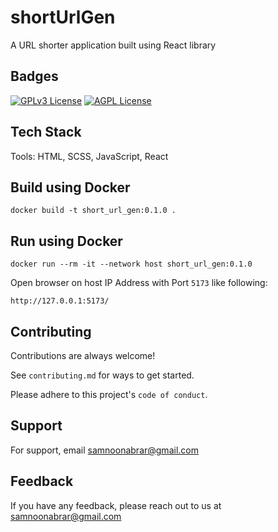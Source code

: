 # shortUrlGen
A URL shorter application built using React library

## Badges

[![GPLv3 License](https://img.shields.io/badge/License-GPL%20v3-yellow.svg)](https://opensource.org/licenses/)
[![AGPL License](https://img.shields.io/badge/license-AGPL-blue.svg)](http://www.gnu.org/licenses/agpl-3.0)


## Tech Stack
Tools: HTML, SCSS, JavaScript, React



## Build using Docker

```
docker build -t short_url_gen:0.1.0 .
```

## Run using Docker

```
docker run --rm -it --network host short_url_gen:0.1.0
```
Open browser on host IP Address with Port `5173` like following:

```
http://127.0.0.1:5173/
```
## Contributing

Contributions are always welcome!

See `contributing.md` for ways to get started.

Please adhere to this project's `code of conduct`.


## Support

For support, email samnoonabrar@gmail.com


## Feedback

If you have any feedback, please reach out to us at samnoonabrar@gmail.com
  